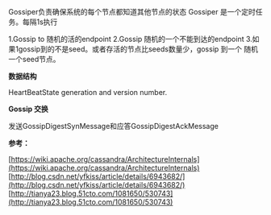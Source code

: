 Gossiper负责确保系统的每个节点都知道其他节点的状态
Gossiper 是一个定时任务。每隔1s执行

1.Gossip to 随机的活的endpoint
2.Gossip 随机的一个不能到达的endpoint
3.如果1gossip到的不是seed。或者存活的节点比seeds数量少，gossip 到一个
随机一个seed节点。

**数据结构**

HeartBeatState
generation and version number.

**Gossip 交换**

发送GossipDigestSynMessage和应答GossipDigestAckMessage


**参考：**

[https://wiki.apache.org/cassandra/ArchitectureInternals](https://wiki.apache.org/cassandra/ArchitectureInternals)
[http://blog.csdn.net/yfkiss/article/details/6943682/](http://blog.csdn.net/yfkiss/article/details/6943682/)
[http://tianya23.blog.51cto.com/1081650/530743](http://tianya23.blog.51cto.com/1081650/530743)